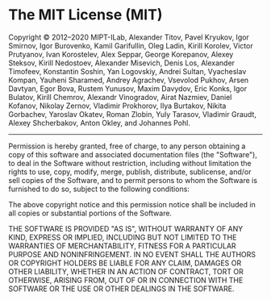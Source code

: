 # The MIT License (MIT)

Copyright &copy; 2012–2020 MIPT-ILab, Alexander Titov, Pavel Kryukov, Igor Smirnov, Igor Burovenko, Kamil Garifullin, Oleg Ladin, Kirill Korolev, Victor Prutyanov, Ivan Korostelev, Alex Seppar, George Korepanov, Alexey Steksov, Kirill Nedostoev, Alexander Misevich, Denis Los, Alexander Timofeev, Konstantin Soshin, Yan Logovskiy, Andrei Sultan, Vyacheslav Kompan, Yauheni Sharamed, Andrey Agrachev, Vsevolod Pukhov, Arsen Davtyan, Egor Bova, Rustem Yunusov, Maxim Davydov, Eric Konks, Igor Bulatov, Kirill Chemrov, Alexandr Vinogradov, Airat Nazmiev, Daniel Kofanov, Nikolay Zernov, Vladimir Prokhorov, Ilya Burtakov, Nikita Gorbachev, Yaroslav Okatev, Roman Zlobin, Yuly Tarasov, Vladimir Graudt, Alexey Shcherbakov, Anton Okley, and Johannes Pohl.

----

Permission is hereby granted, free of charge, to any person obtaining a copy of this software and associated documentation files (the "Software"), to deal in the Software without restriction, including without limitation the rights to use, copy, modify, merge, publish, distribute, sublicense, and/or sell copies of the Software, and to permit persons to whom the Software is furnished to do so, subject to the following conditions:

The above copyright notice and this permission notice shall be included in all copies or substantial portions of the Software.

THE SOFTWARE IS PROVIDED "AS IS", WITHOUT WARRANTY OF ANY KIND, EXPRESS OR IMPLIED, INCLUDING BUT NOT LIMITED TO THE WARRANTIES OF MERCHANTABILITY, FITNESS FOR A PARTICULAR PURPOSE AND NONINFRINGEMENT. IN NO EVENT SHALL THE AUTHORS OR COPYRIGHT HOLDERS BE LIABLE FOR ANY CLAIM, DAMAGES OR OTHER LIABILITY, WHETHER IN AN ACTION OF CONTRACT, TORT OR OTHERWISE, ARISING FROM, OUT OF OR IN CONNECTION WITH THE SOFTWARE OR THE USE OR OTHER DEALINGS IN THE SOFTWARE.
